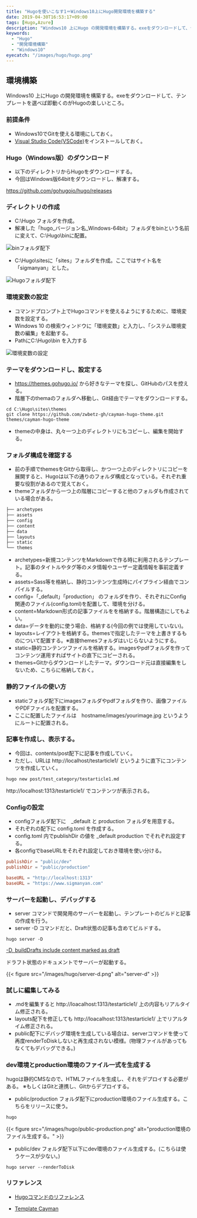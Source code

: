 ```yaml
---
title: "Hugoを使いこなす1＝Windows10上にHugo開発環境を構築する"
date: 2019-04-30T16:53:17+09:00
tags: [Hugo,Azure]
description: "Windows10 上にHugo の開発環境を構築する。exeをダウンロードして、テンプレートを選べば即動くのがHugoの楽しいところ。"
keywords:
  - "Hugo"
  - "開発環境構築"
  - "Windows10"
eyecatch: "/images/hugo/hugo.png"
---
```


## 環境構築

Windows10 上にHugo の開発環境を構築する。exeをダウンロードして、テンプレートを選べば即動くのがHugoの楽しいところ。

### 前提条件

- Windows10でGitを使える環境にしておく。
- [Visual Studio Code(VSCode)](https://code.visualstudio.com/)をインストールしておく。


### Hugo（Windows版）のダウンロード

- 以下のディレクトリからHugoをダウンロードする。
- 今回はWindows版64bitをダウンロードし、解凍する。

https://github.com/gohugoio/hugo/releases


### ディレクトリの作成

- C:\Hugo フォルダを作成。
- 解凍した「hugo_バージョン名_Windows-64bit」フォルダをbinという名前に変えて、C:\Hugo\binに配置。

![binフォルダ配下](/images/hugo/setting-bin.png)


- C:\Hugo\sitesに「sites」フォルダを作成。ここではサイト名を「sigmanyan」とした。

![Hugoフォルダ配下](/images/hugo/setting01.png)


### 環境変数の設定

- コマンドプロンプト上でHugoコマンドを使えるようにするために、環境変数を設定する。
- Windows 10 の検索ウィンドウに「環境変数」と入力し、「システム環境変数の編集」を起動する。
- PathにC:\Hugo\bin を入力する

![環境変数の設定](/images/hugo/setting02.png)


### テーマをダウンロードし、設定する

- https://themes.gohugo.io/  から好きなテーマを探し、GitHubのパスを控える。
- 階層下のthemaのフォルダへ移動し、Git経由でテーマをダウンロードする。

```command
cd C:\Hugo\sites\themes 
git clone https://github.com/zwbetz-gh/cayman-hugo-theme.git themes/cayman-hugo-theme
```

- themeの中身は、丸々一つ上のディレクトリにもコピーし、編集を開始する。


### フォルダ構成を確認する

- 前の手順でthemesをGitから取得し、かつ一つ上のディレクトリにコピーを展開すると、Hugoは以下の通りのフォルダ構成となっている。それぞれ重要な役割があるので覚えておく。
- themeフォルダから一つ上の階層にコピーすると他のフォルダも作成されている場合がある。

```txt
├── archetypes
├── assets
├── config
├── content
├── data
├── layouts
├── static
└── themes
```

- archetypes=新規コンテンツをMarkdownで作る時に利用されるテンプレート。記事のタイトルやタグ等のメタ情報やユーザー定義情報を事前定義する。
- assets=Sass等を格納し、静的コンテンツ生成時にパイプライン経由でコンパイルする。
- config=「_default」「production」 のフォルダを作り、それぞれにConfig関連のファイル(config.toml)を配置して、環境を分ける。
- content=Markdown形式の記事ファイルをを格納する。階層構造にしてもよい。
- data=データを動的に使う場合、格納する(今回の例では使用していない)。
- layouts=レイアウトを格納する。themesで指定したテーマを上書きするものについて配置する。※直接themesフォルダはいじらないようにする。
- static=静的コンテンツファイルを格納する。imagesやpdfフォルダを作ってコンテンツ運用すればサイトの直下にコピーされる。
- themes=Gitからダウンロードしたテーマ。ダウンロード元は直接編集をしないため、こちらに格納しておく。


### 静的ファイルの使い方

- staticフォルダ配下にimagesフォルダやpdfフォルダを作り、画像ファイルやPDFファイルを配置する。
- ここに配置したファイルは　hostname/images/yourimage.jpg というようにルートに配置される。


### 記事を作成し、表示する。

- 今回は、contents/post配下に記事を作成していく。
- ただし、URLは http://localhost/testarticle1/  というように直下にコンテンツを作成していく。

```command
hugo new post/test_category/testarticle1.md
```

http://localhost:1313/testarticle1/ でコンテンツが表示される。


### Configの設定

- configフォルダ配下に　_default と production フォルダを用意する。
- それぞれの配下に config.toml を作成する。
- config.toml 内でpublishDir の値を _default production でそれぞれ設定する。
- 各configでbaseURLをそれぞれ設定しておき環境を使い分ける。

```toml
publishDir = "public/dev"
publishDir = "public/production"

baseURL = "http://localhost:1313"
baseURL = "https://www.sigmanyan.com"

```


### サーバーを起動し、デバッグする

- server コマンドで開発用のサーバーを起動し、テンプレートのビルドと記事の作成を行う。
- server -D コマンドだと、Draft状態の記事も含めてビルドする。

```command
hugo server -D
```

[-D, buildDrafts include content marked as draft](https://gohugo.io/commands/hugo/#options)

ドラフト状態のドキュメントでサーバーが起動する。

{{< figure src="/images/hugo/server-d.png" alt="server-d"  >}}




### 試しに編集してみる

- .mdを編集すると http://loacalhost:1313/testarticle1/ 上の内容もリアルタイム修正される。
- layouts配下を修正しても http://loacalhost:1313/testarticle1/ 上でリアルタイム修正される。
- public配下にデバッグ環境を生成している場合は、serverコマンドを使って再度renderToDiskしないと再生成されない模様。(物理ファイルがあってもなくてもデバッグできる。)


### dev環境とproduction環境のファイル一式を生成する

hugoは静的CMSなので、HTMLファイルを生成し、それをデプロイする必要がある。
※もしくはGitと連携し、Gitからデプロイする。

- public/production フォルダ配下にproduction環境のファイル生成する。こちらをリリースに使う。

```command
hugo 
```

{{< figure src="/images/hugo/public-production.png" alt="production環境のファイル生成する。"  >}}


- public/dev フォルダ配下以下にdev環境のファイル生成する。(こちらは使うケースが少ない。)

```command
hugo server --renderToDisk
```




### リファレンス

- [Hugoコマンドのリファレンス](https://gohugo.io/commands/)

- [Template Cayman](https://github.com/zwbetz-gh/cayman-hugo-theme#credits)

